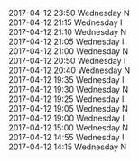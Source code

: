 2017-04-12 23:50 Wednesday  N  
2017-04-12 21:15 Wednesday  I  
2017-04-12 21:10 Wednesday  N  
2017-04-12 21:05 Wednesday  I  
2017-04-12 21:00 Wednesday  N  
2017-04-12 20:50 Wednesday  I  
2017-04-12 20:40 Wednesday  N  
2017-04-12 19:35 Wednesday  I  
2017-04-12 19:30 Wednesday  N  
2017-04-12 19:25 Wednesday  I  
2017-04-12 19:05 Wednesday  N  
2017-04-12 19:00 Wednesday  I  
2017-04-12 15:00 Wednesday  N  
2017-04-12 14:55 Wednesday  I  
2017-04-12 14:15 Wednesday  N  
